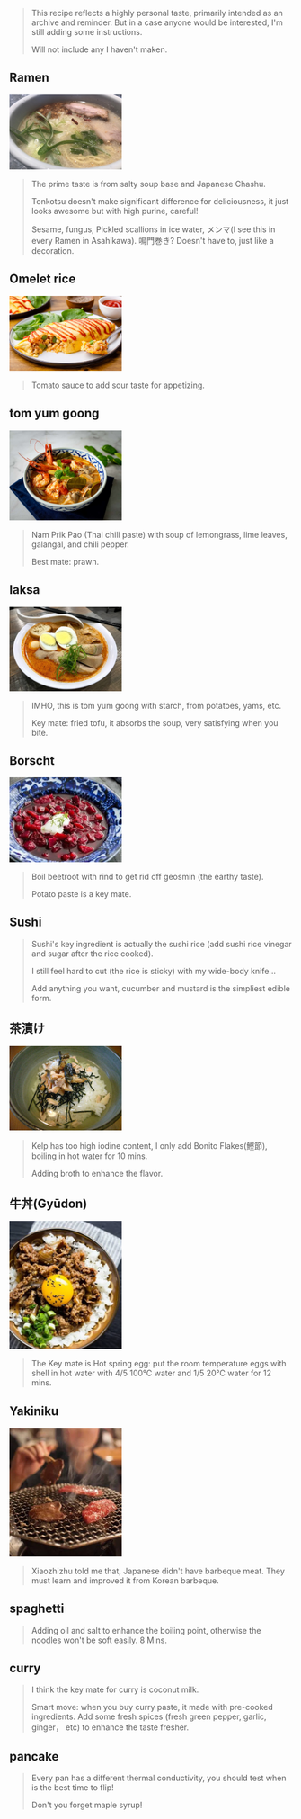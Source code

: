 > This recipe reflects a highly personal taste, primarily intended as an archive and reminder.
> But in a case anyone would be interested, I'm still adding some instructions.
>
> Will not include any I haven't maken.


## Ramen
<img width="200" src="https://github.com/Cathesilta/-recipe/blob/main/src/img/Ramen.jpg">

>The prime taste is from salty soup base and Japanese Chashu.
>
>Tonkotsu doesn't make significant difference for deliciousness, it just looks awesome but with high purine, careful!
>
>Sesame, fungus, Pickled scallions in ice water, メンマ(I see this in every Ramen in Asahikawa). 鳴門巻き? Doesn't have to, just like a decoration.

## Omelet rice
<img width="200" src="https://github.com/Cathesilta/-recipe/blob/main/src/img/omelet-rice-2031329-hero-01-a7e0906fd73b49739f28717d01e6cc33.jpg">

>Tomato sauce to add sour taste for appetizing.

## tom yum goong
<img width="200" src="https://github.com/Cathesilta/-recipe/blob/main/src/img/tom-yum-goong-blog.jpg">

>Nam Prik Pao (Thai chili paste) with soup of lemongrass, lime leaves, galangal, and chili pepper.
>
>Best mate: prawn.

## laksa
<img width="200" src="https://github.com/Cathesilta/-recipe/blob/main/src/img/Curry_laksa.jpg">

>IMHO, this is tom yum goong with starch, from potatoes, yams, etc.
>
>Key mate: fried tofu, it absorbs the soup, very satisfying when you bite.

## Borscht
<img width="200" src="https://github.com/Cathesilta/-recipe/blob/main/src/img/Borscht.webp">

>Boil beetroot with rind to get rid off geosmin (the earthy taste).
>
>Potato paste is a key mate.

## Sushi

>Sushi's key ingredient is actually the sushi rice (add sushi rice vinegar and sugar after the rice cooked).
>
>I still feel hard to cut (the rice is sticky) with my wide-body knife...
>
>Add anything you want, cucumber and mustard is the simpliest edible form. 


## 茶漬け
<img width="200" src="https://github.com/Cathesilta/-recipe/blob/main/src/img/Sake_chazuke_by_matsukawa1971.jpg">

>Kelp has too high iodine content, I only add Bonito Flakes(鰹節), boiling in hot water for 10 mins.
>
>Adding broth to enhance the flavor.

## 牛丼(Gyūdon)
<img width="200" src="https://github.com/Cathesilta/-recipe/blob/main/src/img/Gyudon.webp">

>The Key mate is Hot spring egg: put the room temperature eggs with shell in hot water with 4/5 100℃ water and 1/5 20℃ water for 12 mins.

## Yakiniku
<img width="200" src="https://github.com/Cathesilta/-recipe/blob/main/src/img/Yakiniku.webp">

>Xiaozhizhu told me that, Japanese didn't have barbeque meat. They must learn and improved it from Korean barbeque.

## spaghetti

>Adding oil and salt to enhance the boiling point, otherwise the noodles won't be soft easily. 8 Mins.

## curry

>I think the key mate for curry is coconut milk.
>
>Smart move: when you buy curry paste, it made with pre-cooked ingredients. Add some fresh spices (fresh green pepper, garlic, ginger， etc) to enhance the taste fresher.

## pancake

>Every pan has a different thermal conductivity, you should test when is the best time to flip!
>
>Don't you forget maple syrup!
